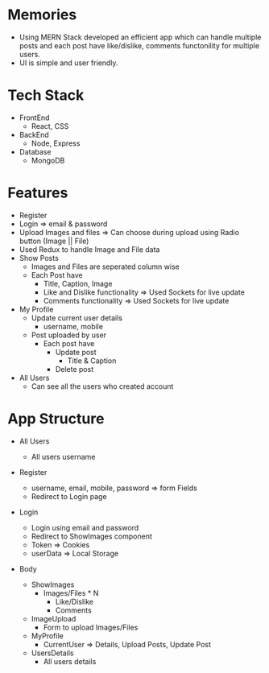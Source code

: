# Memories

- Using MERN Stack developed an efficient app which can handle multiple posts and each post have like/dislike, comments functonility for multiple users.
- UI is simple and user friendly.

# Tech Stack

- FrontEnd
    - React, CSS
- BackEnd
    - Node, Express
- Database
    - MongoDB

# Features

- Register
- Login => email & password
- Upload Images and files => Can choose during upload using Radio button (Image || File)
- Used Redux to handle Image and File data 
- Show Posts
    - Images and Files are seperated column wise
    - Each Post have 
        - Title, Caption, Image
        - Like and Dislike functionality => Used Sockets for live update
        - Comments functionality => Used Sockets for live update
- My Profile
    - Update current user details
        - username, mobile
    - Post uploaded by user
        - Each post have
            - Update post
                - Title & Caption
            - Delete post
- All Users
    - Can see all the users who created account

# App Structure

- All Users
    - All users username

- Register
    - username, email, mobile, password => form Fields
    - Redirect to Login page

- Login
    - Login using email and password
    - Redirect to ShowImages component
    - Token => Cookies
    - userData => Local Storage

- Body
    - ShowImages
        - Images/Files * N
            - Like/Dislike
            - Comments
    - ImageUpload
        - Form to upload Images/Files
    - MyProfile
        - CurrentUser => Details, Upload Posts, Update Post
    - UsersDetails
        - All users details